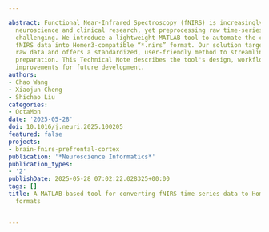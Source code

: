---
abstract: Functional Near-Infrared Spectroscopy (fNIRS) is increasingly used in cognitive
  neuroscience and clinical research, yet preprocessing raw time-series data remains
  challenging. We introduce a lightweight MATLAB tool to automate the conversion of
  fNIRS data into Homer3-compatible “*.nirs” format. Our solution targets non-SNIRF
  raw data and offers a standardized, user-friendly method to streamline fNIRS data
  preparation. This Technical Note describes the tool's design, workflow, and potential
  improvements for future development.
authors:
- Chao Wang
- Xiaojun Cheng
- Shichao Liu
categories:
- OctaMon
date: '2025-05-28'
doi: 10.1016/j.neuri.2025.100205
featured: false
projects:
- brain-fnirs-prefrontal-cortex
publication: '*Neuroscience Informatics*'
publication_types:
- '2'
publishDate: 2025-05-28 07:02:22.028325+00:00
tags: []
title: A MATLAB-based tool for converting fNIRS time-series data to Homer3-compatible
  formats

---
